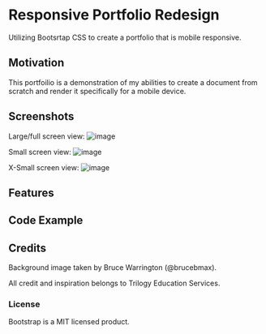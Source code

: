 # Responsive Portfolio Redesign

Utilizing Bootsrtap CSS to create a portfolio that is mobile responsive.

## Motivation

This portfoilio is a demonstration of my abilities to create a document from scratch and render it specifically for a mobile device.

## Screenshots

Large/full screen view:
![image](https://user-images.githubusercontent.com/70075341/95281428-c3ae0400-081c-11eb-9215-1a08b15341a5.JPG)

Small screen view:
![image](https://user-images.githubusercontent.com/70075341/95281430-c4469a80-081c-11eb-9403-ac6cb3e5549b.JPG)

X-Small screen view:
![image](https://user-images.githubusercontent.com/70075341/95281431-c4469a80-081c-11eb-8551-4c752b535450.JPG)


## Features

## Code Example

## Credits

Background image taken by Bruce Warrington (@brucebmax).

All credit and inspiration belongs to Trilogy Education Services.

### License

Bootstrap is a MIT licensed product.
